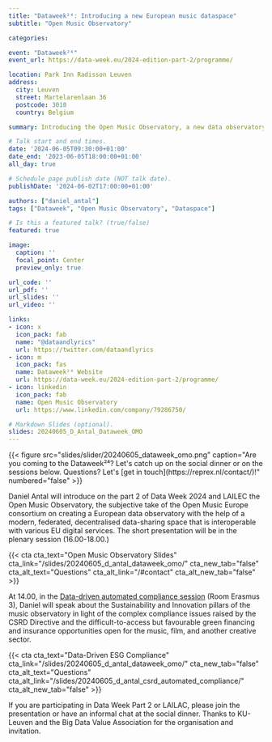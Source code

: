 ```yaml
---
title: "Dataweek²⁴: Introducing a new European music dataspace"
subtitle: "Open Music Observatory"

categories:

event: "Dataweek²⁴" 
event_url: https://data-week.eu/2024-edition-part-2/programme/

location: Park Inn Radisson Leuven
address:
  city: Leuven
  street: Martelarenlaan 36
  postcode: 3010
  country: Belgium

summary: Introducing the Open Music Observatory, a new data observatory created with a modern, federated, decentralised data-sharing space that is interoperable with various EU digital services. 

# Talk start and end times.
date: '2024-06-05T09:30:00+01:00'
date_end: '2023-06-05T18:00:00+01:00'
all_day: true

# Schedule page publish date (NOT talk date).
publishDate: '2024-06-02T17:00:00+01:00'

authors: ["daniel_antal"]
tags: ["Dataweek", "Open Music Observatory", "Dataspace"]

# Is this a featured talk? (true/false)
featured: true

image:
  caption: ''
  focal_point: Center
  preview_only: true

url_code: ''
url_pdf: ''
url_slides: ''
url_video: ''

links:
- icon: x
  icon_pack: fab
  name: "@dataandlyrics"
  url: https://twitter.com/dataandlyrics
- icon: m
  icon_pack: fas
  name: Dataweek²⁴ Website
  url: https://data-week.eu/2024-edition-part-2/programme/
- icon: linkedin
  icon_pack: fab
  name: Open Music Observatory
  url: https://www.linkedin.com/company/79286750/

# Markdown Slides (optional).
slides: 20240605_D_Antal_Dataweek_OMO
---
```

<td style="text-align: center;">{{< figure src="slides/slider/20240605_dataweek_omo.png" caption="Are you coming to the Dataweek²⁴? Let's catch up on the social dinner or on the sessions below. Questions? Let's [get in touch](https://reprex.nl/contact/)!" numbered="false" >}}</td>

Daniel Antal will introduce on the part 2 of Data Week 2024 and LAILEC the Open Music Observatory, the subjective take of the Open Music Europe consortium on creating a European data observatory with the help of a modern, federated, decentralised data-sharing space that is interoperable with various EU digital services. The short presentation will be in the plenary session (16.00-18.00.)

{{< cta cta_text="Open Music Observatory Slides" cta_link="/slides/20240605_d_antal_dataweek_omo/" cta_new_tab="false" cta_alt_text="Questions" cta_alt_link="/#contact" cta_alt_new_tab="false" >}}

At 14.00, in the [Data-driven automated compliance session](https://data-week.eu/session/data-driven-and-automated-compliance/
) (Room Erasmus 3), Daniel will speak about the Sustainability and Innovation pillars of the music observatory in light of the complex compliance issues raised by the CSRD Directive and the difficult-to-access but favourable green financing and insurance opportunities open for the music, film, and another creative sector.

{{< cta cta_text="Data-Driven ESG Compliance" cta_link="/slides/20240605_d_antal_dataweek_omo/" cta_new_tab="false" cta_alt_text="Questions" cta_alt_link="/slides/20240605_d_antal_csrd_automated_compliance/" cta_alt_new_tab="false" >}}


If you are participating in Data Week Part 2 or LAILAC, please join the presentation or have an informal chat at the social dinner.  Thanks to KU-Leuven and the Big Data Value Association for the organisation and invitation.

